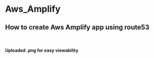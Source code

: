 # Aws_Amplify
<h2> How to create Aws Amplify app using route53  </h2>
<br>
<h4> Uploaded .png for easy viewability </h4>
